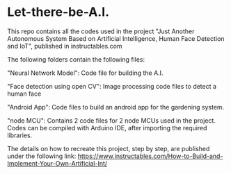 # Let-there-be-A.I.
This repo contains all the codes used in the project "Just Another Autonomous System Based on Artificial Intelligence, Human Face Detection and IoT", published in instructables.com

The following folders contain the following files:

"Neural Network Model": Code file for building the A.I.

"Face detection using open CV": Image processing code files to detect a human face

"Android App": Code files to build an android app for the gardening system.

"node MCU": Contains 2 code files for 2 node MCUs used in the project. Codes can be compiled with Arduino IDE, 
after importing the required libraries.

The details on how to recreate this project, step by step, are published under the following link:
https://www.instructables.com/How-to-Build-and-Implement-Your-Own-Artificial-Int/
